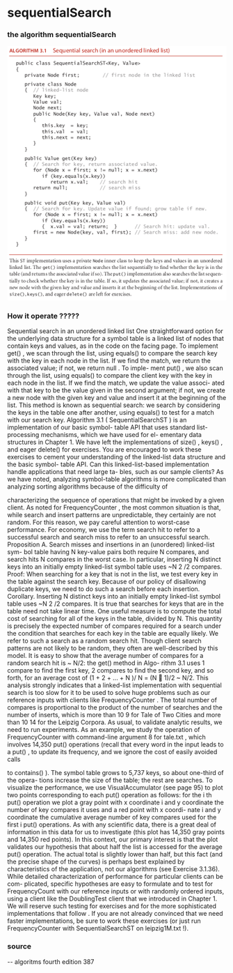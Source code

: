 # sequentialSearch

### the algorithm sequentialSearch

![Image](img/sequentialSearch.png "sequentialSearch image")




### How it operate ?????

Sequential search in an unordered linked list One straightforward option
for the underlying data structure for a symbol table is a linked list of nodes that contain
keys and values, as in the code on the facing page. To implement get() , we scan through
the list, using equals() to compare the search key with the key in each node in the list.
If we find the match, we return the associated value; if not, we return null . To imple-
ment put() , we also scan through the list, using equals() to compare the client key
with the key in each node in the list. If we find the match, we update the value associ-
ated with that key to be the value given in the second argument; if not, we create a new
node with the given key and value and insert it at the beginning of the list. This method
is known as sequential search: we search by considering the keys in the table one after
another, using equals() to test for a match with our search key.
Algorithm 3.1 ( SequentialSearchST ) is an implementation of our basic symbol-
table API that uses standard list-processing mechanisms, which we have used for el-
ementary data structures in Chapter 1. We have left the implementations of size() ,
keys() , and eager delete() for exercises. You are encouraged to work these exercises
to cement your understanding of the linked-list data structure and the basic symbol-
table API.
Can this linked-list-based implementation handle applications that need large ta-
bles, such as our sample clients? As we have noted, analyzing symbol-table algorithms
is more complicated than analyzing sorting algorithms because of the difficulty of


characterizing the sequence of operations that might be invoked by a given client. As
noted for FrequencyCounter , the most common situation is that, while search and
insert patterns are unpredictable, they certainly are not random. For this reason, we pay
careful attention to worst-case performance. For economy, we use the term search hit to
refer to a successful search and search miss to refer to an unsuccessful search.
Proposition A. Search misses and insertions in an (unordered) linked-list sym-
bol table having N key-value pairs both require N compares, and search hits N
compares in the worst case. In particular, inserting N distinct keys into an initially
empty linked-list symbol table uses ~N 2 /2 compares.
Proof: When searching for a key that is not in the list, we test every key in the table
against the search key. Because of our policy of disallowing duplicate keys, we need
to do such a search before each insertion.
Corollary. Inserting N distinct keys into an initially empty linked-list symbol table
uses ~N 2 /2 compares.
It is true that searches for keys that are in the table need not take linear time. One useful
measure is to compute the total cost of searching for all of the keys in the table, divided
by N. This quantity is precisely the expected number of compares required for a search
under the condition that searches for each key in the table are equally likely. We refer to
such a search as a random search hit. Though client search patterns are not likely to be
random, they often are well-described by this model. It is easy to show that the average
number of compares for a random search hit is ~ N/2: the get() method in Algo-
rithm 3.1 uses 1 compare to find the first key, 2 compares to find the second key, and
so forth, for an average cost of (1 + 2 + ... + N )/ N = (N  1)/2 ~ N/2.
This analysis strongly indicates that a linked-list implementation with sequential
search is too slow for it to be used to solve huge problems such as our reference inputs
with clients like FrequencyCounter . The total number of compares is proportional to
the product of the number of searches and the number of inserts, which is more than
10 9 for Tale of Two Cities and more than 10 14 for the Leipzig Corpora.
As usual, to validate analytic results, we need to run experiments. As an example,
we study the operation of FrequencyCounter with command-line argument 8 for
tale.txt , which involves 14,350 put() operations (recall that every word in the input
leads to a put() , to update its frequency, and we ignore the cost of easily avoided calls

to contains() ). The symbol table grows to 5,737 keys, so about one-third of the opera-
tions increase the size of the table; the rest are searches. To visualize the performance, we
use VisualAccumulator (see page 95) to plot two points corresponding to each put()
operation as follows: for the i th put() operation we plot a gray point with x coordinate
i and y coordinate the number of key compares it uses and a red point with x coordi-
nate i and y coordinate the cumulative average number of key compares used for the
first i put() operations. As with any scientific data, there is a great deal of information
in this data for us to investigate (this plot has 14,350 gray points and 14,350 red points).
In this context, our primary interest is that the plot validates our hypothesis that about
half the list is accessed for the average put() operation. The actual total is slightly lower
than half, but this fact (and the precise shape of the curves) is perhaps best explained by
characteristics of the application, not our algorithms (see Exercise 3.1.36).
While detailed characterization of performance for particular clients can be com-
plicated, specific hypotheses are easy to formulate and to test for FrequencyCount
with our reference inputs or with randomly ordered inputs, using a client like the
DoublingTest client that we introduced in Chapter 1. We will reserve such testing
for exercises and for the more sophisticated implementations that follow . If you are not
already convinced that we need faster implementations, be sure to work these exercises
(or just run FrequencyCounter with SequentialSearchST on leipzig1M.txt !).

### source

-- algoritms fourth edition 387